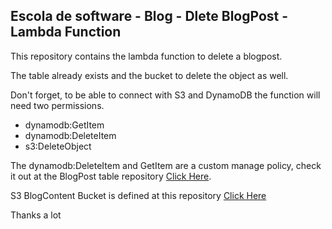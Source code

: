 ## Escola de software - Blog - Dlete BlogPost - Lambda Function

This repository contains the lambda function to delete a blogpost.

The table already exists and the bucket to delete the object as well.

Don't forget, to be able to connect with S3 and DynamoDB the function will need two permissions.

- dynamodb:GetItem
- dynamodb:DeleteItem
- s3:DeleteObject

The dynamodb:DeleteItem and GetItem are a custom manage policy, check it out at the BlogPost table repository [Click Here](https://github.com/PePires58/EscolaDeSoftware_Blog_BlogPost_Table).

S3 BlogContent Bucket is defined at this repository [Click Here](https://github.com/PePires58/EscolaDeSoftware_Blog_BlogPost_ContentBucket)

Thanks a lot
